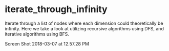 # iterate_through_infinity
Iterate through a list of nodes where each dimension could theoretically be infinity. Here we take a look at utilizing recursive algorithms using DFS, and iterative algorithms using BFS.

Screen Shot 2018-03-07 at 12.57.28 PM
